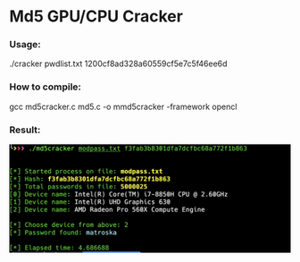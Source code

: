 # Md5 GPU/CPU Cracker

### Usage: 
./cracker pwdlist.txt 1200cf8ad328a60559cf5e7c5f46ee6d
### How to compile:
gcc md5cracker.c md5.c -o mmd5cracker -framework opencl

### Result:

<img width="998" alt="dBi" src="https://github.com/nixpal/md5-cracker-gpu/blob/main/2.png">
